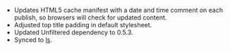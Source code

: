 * Updates HTML5 cache manifest with a date and time comment on each
  publish, so browsers will check for updated content.
* Adjusted top title padding in default stylesheet.
* Updated Unfiltered dependency to 0.5.3.
* Synced to [ls](http://ls.implicit.ly/n8han/pamflet).
  

